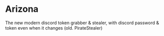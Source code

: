 # Arizona
The new modern discord token grabber &amp; stealer, with discord password &amp; token even when it changes (old. PirateStealer)
